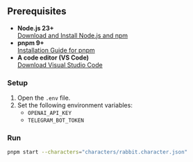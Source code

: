 ## Prerequisites
- **Node.js 23+**  
  [Download and Install Node.js and npm](https://docs.npmjs.com/downloading-and-installing-node-js-and-npm)
- **pnpm 9+**  
  [Installation Guide for pnpm](https://pnpm.io/installation)
- **A code editor (VS Code)**  
  [Download Visual Studio Code](https://code.visualstudio.com/download)

### Setup
1. Open the `.env` file.
2. Set the following environment variables:
   - `OPENAI_API_KEY`
   - `TELEGRAM_BOT_TOKEN`

### Run
```bash
pnpm start --characters="characters/rabbit.character.json"
